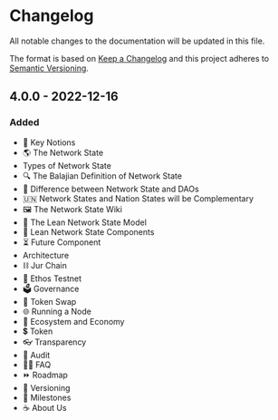 # Changelog

All notable changes to the documentation will be updated in this file.

The format is based on [Keep a Changelog](http://keepachangelog.com/)
and this project adheres to [Semantic Versioning](http://semver.org/).

## 4.0.0 - 2022-12-16

### Added

- 🔬 Key Notions
- 🌎 The Network State
- Types of Network State
- 🔍 The Balajian Definition of Network State
- 🔘 Difference between Network State and DAOs
- 🇺🇳 Network States and Nation States will be Complementary
- 🖼 The Network State Wiki
- 🏴 The Lean Network State Model
- 🧱 Lean Network State Components
- ⏳ Future Component
- Architecture
- ⛓ Jur Chain
- 💓 Ethos Testnet
- 🗳 Governance
- 💱 Token Swap
- 🌐 Running a Node
- 🌳 Ecosystem and Economy
- 💲 Token
- 👓 Transparency
- 🔐 Audit
- 🙋‍♀️ FAQ
- ⏩ Roadmap
- 🔁 Versioning
- 🚩 Milestones
- ☕️ About Us
